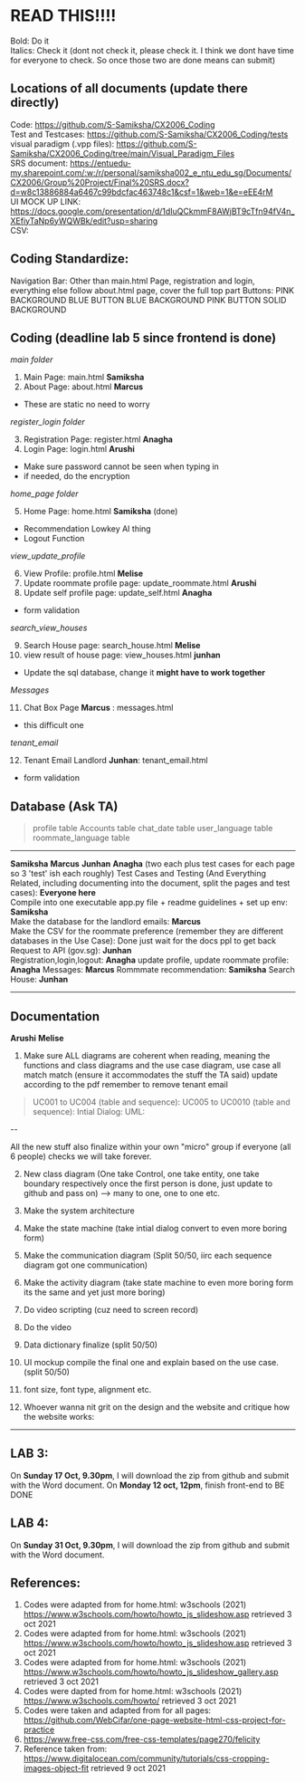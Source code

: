 # READ THIS!!!!
Bold: Do it<br>
Italics: Check it (dont not check it, please check it. I think we dont have time for everyone to check. So once those two are done means can submit) <br>

## Locations of all documents (update there directly)
Code: https://github.com/S-Samiksha/CX2006_Coding <br>
Test and Testcases: https://github.com/S-Samiksha/CX2006_Coding/tests <br>
visual paradigm (.vpp files): https://github.com/S-Samiksha/CX2006_Coding/tree/main/Visual_Paradigm_Files <br>
SRS document: https://entuedu-my.sharepoint.com/:w:/r/personal/samiksha002_e_ntu_edu_sg/Documents/CX2006/Group%20Project/Final%20SRS.docx?d=w8c13886884a6467c99bdcfac463748c1&csf=1&web=1&e=eEE4rM <br>
UI MOCK UP LINK:  https://docs.google.com/presentation/d/1dIuQCkmmF8AWjBT9cTfn94fV4n_XEfiyTaNp6yWQWBk/edit?usp=sharing <br>
CSV: 



## Coding Standardize:

Navigation Bar: Other than main.html Page, registration and login, everything else follow about.html page, cover the full top part 
Buttons: PINK BACKGROUND BLUE BUTTON BLUE BACKGROUND PINK BUTTON SOLID BACKGROUND


## Coding (deadline lab 5 since frontend is done)

*main folder* <br>

1. Main Page: main.html **Samiksha** 
2. About Page: about.html **Marcus** 

- These are static no need to worry


*register_login folder* <br>

3. Registration Page: register.html **Anagha** 
4. Login Page: login.html **Arushi** 

- Make sure password cannot be seen when typing in 
- if needed, do the encryption 

*home_page folder*

5. Home Page: home.html **Samiksha** (done)
- Recommendation Lowkey AI thing 
- Logout Function

*view_update_profile* <br>

6. View Profile: profile.html **Melise** 
7. Update roommate profile page: update_roommate.html **Arushi**
8. Update self profile page: update_self.html **Anagha** 

- form validation 


*search_view_houses* <br>

9. Search House page: search_house.html **Melise** 
10. view result of house page: view_houses.html **junhan** 
- Update the sql database, change it **might have to work together** 

*Messages*

11. Chat Box Page **Marcus** : messages.html
- this difficult one

*tenant_email*

12. Tenant Email Landlord **Junhan**: tenant_email.html
- form validation 

## Database (Ask TA)
> profile table 
> Accounts table
> chat_date table
> user_language table
> roommate_language table 

---
**Samiksha** **Marcus** **Junhan** **Anagha** (two each plus test cases for each page so 3 'test' ish each roughly)
Test Cases and Testing (And Everything Related, including documenting into the document, split the pages and test cases): **Everyone here** <br>
Compile into one executable app.py file + readme guidelines + set up env: **Samiksha** <br>
Make the database for the landlord emails: **Marcus** <br>
Make the CSV for the roommate preference (remember they are different databases in the Use Case):  Done just wait for the docs ppl to get back
Request to API (gov.sg): **Junhan** <br>
Registration,login,logout: **Anagha**
update profile, update roommate profile: **Anagha**
Messages: **Marcus**
Rommmate recommendation: **Samiksha**
Search House: **Junhan**

---

## Documentation
**Arushi** **Melise**
1. Make sure ALL diagrams are coherent when reading, meaning the functions and class diagrams and the use case diagram, use case all match match (ensure it accommodates the stuff the TA said)  update according to the pdf
remember to remove tenant email 

> UC001 to UC004 (table and sequence): 
> UC005 to UC0010 (table and sequence): 
> Intial Dialog:
> UML: 

--

All the new stuff
also finalize within your own "micro" group if everyone (all 6 people) checks we will take forever. 

2. New class diagram   (One take Control, one take entity, one take boundary respectively once the first person is done, just update to github and pass on) --> many to one, one to one etc. 

3. Make the system architecture 

4. Make the state machine (take intial dialog convert to even more boring form)

5. Make the communication diagram  (Split 50/50, iirc each sequence diagram got one communication)

6. Make the activity diagram  (take state machine to even more boring form its the same and yet just more boring)

7. Do video scripting  (cuz need to screen record)

8. Do the video 

9. Data dictionary finalize   (split 50/50)

10. UI mockup compile the final one and explain based on the use case.  (split 50/50)

11. font size, font type, alignment etc. 

12. Whoever wanna nit grit on the design and the website and critique how the website works: 

---
## LAB 3: 

On **Sunday 17 Oct, 9.30pm**, I will download the zip from github and submit with the Word document. 
On **Monday 12 oct, 12pm**, finish front-end to BE DONE 


## LAB 4:
On **Sunday 31 Oct, 9.30pm**, I will download the zip from github and submit with the Word document. 




## References:

1. Codes were adapted from for home.html: w3schools (2021) https://www.w3schools.com/howto/howto_js_slideshow.asp retrieved 3 oct 2021
2. Codes were adapted from for home.html: w3schools (2021) https://www.w3schools.com/howto/howto_js_slideshow.asp retrieved 3 oct 2021
3. Codes were adapted from for home.html: w3schools (2021) https://www.w3schools.com/howto/howto_js_slideshow_gallery.asp retrieved 3 oct 2021
4. Codes were dapted from for home.html: w3schools (2021) https://www.w3schools.com/howto/ retrieved 3 oct 2021
5. Codes were taken and adapted from for all pages: https://github.com/WebCifar/one-page-website-html-css-project-for-practice 
6. https://www.free-css.com/free-css-templates/page270/felicity 
7. Reference taken from: https://www.digitalocean.com/community/tutorials/css-cropping-images-object-fit retrieved 9 oct 2021







